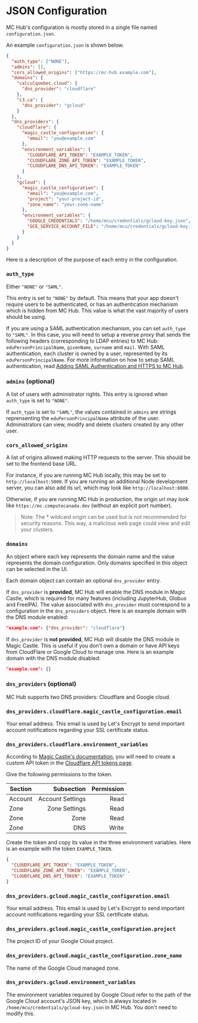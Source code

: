 # JSON Configuration

MC Hub's configuration is mostly stored in a single file named `configuration.json`.

An example `configuration.json` is shown below.

```json
{
  "auth_type": ["NONE"],
  "admins": [],
  "cors_allowed_origins": ["https://mc-hub.example.com"],
  "domains": {
    "calculquebec.cloud": {
      "dns_provider": "cloudflare"
    },
    "c3.ca": {
      "dns_provider": "gcloud"
    }
  },
  "dns_providers": {
    "cloudflare": {
      "magic_castle_configuration": {
        "email": "you@example.com"
      },
      "environment_variables": {
        "CLOUDFLARE_API_TOKEN": "EXAMPLE_TOKEN",
        "CLOUDFLARE_ZONE_API_TOKEN": "EXAMPLE_TOKEN",
        "CLOUDFLARE_DNS_API_TOKEN": "EXAMPLE_TOKEN"
      }
    },
    "gcloud": {
      "magic_castle_configuration": {
        "email": "you@example.com",
        "project": "your-project-id",
        "zone_name": "your-zone-name"
      },
      "environment_variables": {
        "GOOGLE_CREDENTIALS": "/home/mcu/credentials/gcloud-key.json",
        "GCE_SERVICE_ACCOUNT_FILE": "/home/mcu/credentials/gcloud-key.json"
      }
    }
  }
}
```

Here is a description of the purpose of each entry in the configuration.

### `auth_type`

Either `"NONE"` or `"SAML"`.

This entry is set to `"NONE"` by default. This means that your app doesn't require users to be authenticated, or has an authentication mechanism which is hidden from MC Hub. This value is what the vast majority of users should be using.

If you are using a SAML authentication mechanism, you can set `auth_type` to `"SAML"`. In this case, you will need to setup a reverse proxy that sends the following headers (corresponding to LDAP entries) to MC Hub: `eduPersonPrincipalName`, `givenName`, `surname` and `mail`. With SAML authentication, each cluster is owned by a user, represented by its `eduPersonPrincipalName`. For more information on how to setup SAML authentication, read [Adding SAML Authentication and HTTPS to MC Hub](https://github.com/ComputeCanada/magic_castle-ui/wiki/Adding-SAML-Authentication-and-HTTPS-to-Magic-Castle-UI).

### `admins` (optional)

A list of users with administrator rights. This entry is ignored when `auth_type` is set to `"NONE"`.

If `auth_type` is set to `"SAML"`, the values contained in `admins` are strings reprensenting the `eduPersonPrincipalName` attribute of the user. Administrators can view, modify and delete clusters created by any other user.

### `cors_allowed_origins`

A list of origins allowed making HTTP requests to the server. This should be set to the frontend base URL. 

For instance, if you are running MC Hub locally, this may be set to `http://localhost:5000`. If you are running an additional Node development server, you can also add its url, which may look like `http://localhost:8080`. 

Otherwise, if you are running MC Hub in production, the origin url may look like `https://mc.computecanada.dev` (without an explicit port number).

> Note: The * wildcard origin can be used but is not recommended for security reasons. This way, a malicious web page could view and edit your clusters. 

### `domains`

An object where each key represents the domain name and the value represents the domain configuration. Only domains specified in this object can be selected in the UI.

Each domain object can contain an optional `dns_provider` entry.

If `dns_provider` is **provided**, MC Hub will enable the DNS module in Magic Castle, which is required for many features (including JupyterHub, Globus and FreeIPA). The value associated with `dns_provider` must correspond to a configuration in the `dns_providers` object. Here is an example domain with the DNS module enabled:

```json
"example.com": {"dns_provider": "cloudflare"}
```

If `dns_provider` is **not provided**, MC Hub will disable the DNS module in Magic Castle. This is useful if you don't own a domain or have API keys from CloudFlare or Google Cloud to manage one. Here is an example domain with the DNS module disabled:

```json
"example.com": {}
```

### `dns_providers` (optional)

MC Hub supports two DNS providers: Cloudflare and Google cloud.

### `dns_providers.cloudflare.magic_castle_configuration.email`

Your email address. This email is used by Let's Encrypt to send important account notifications regarding your SSL certificate status.

### `dns_providers.cloudflare.environment_variables`

According to [Magic Castle's documentation](https://github.com/ComputeCanada/magic_castle/tree/master/docs#612-cloudflare-api-token), you will need to create a custom API token in the [Cloudflare API tokens page](https://dash.cloudflare.com/profile/api-tokens).

Give the following permissions to the token.

| Section |       Subsection | Permission |
| ------- | ---------------: | ---------: |
| Account | Account Settings |       Read |
| Zone    |    Zone Settings |       Read |
| Zone    |             Zone |       Read |
| Zone    |              DNS |      Write |

Create the token and copy its value in the three environment variables. Here is an example with the token `EXAMPLE_TOKEN`.

```json
{
  "CLOUDFLARE_API_TOKEN": "EXAMPLE_TOKEN",
  "CLOUDFLARE_ZONE_API_TOKEN": "EXAMPLE_TOKEN",
  "CLOUDFLARE_DNS_API_TOKEN": "EXAMPLE_TOKEN"
}
```

### `dns_providers.gcloud.magic_castle_configuration.email`

Your email address. This email is used by Let's Encrypt to send important account notifications regarding your SSL certificate status.

### `dns_providers.gcloud.magic_castle_configuration.project`

The project ID of your Google Cloud project.

### `dns_providers.gcloud.magic_castle_configuration.zone_name`

The name of the Google Cloud managed zone.

### `dns_providers.gcloud.environment_variables`

The environment variables required by Google Cloud refer to the path of the Google Cloud account's JSON key, which is always located in `/home/mcu/credentials/gcloud-key.json` in MC Hub. You don't need to modify this.
